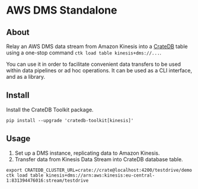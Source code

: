 # AWS DMS Standalone

## About
Relay an AWS DMS data stream from Amazon Kinesis into a [CrateDB] table using
a one-stop command `ctk load table kinesis+dms://...`.

You can use it in order to facilitate convenient data transfers to be used
within data pipelines or ad hoc operations. It can be used as a CLI interface,
and as a library.

## Install
Install the CrateDB Toolkit package.
```shell
pip install --upgrade 'cratedb-toolkit[kinesis]'
```

## Usage
1. Set up a DMS instance, replicating data to Amazon Kinesis.
2. Transfer data from Kinesis Data Stream into CrateDB database table.
```shell
export CRATEDB_CLUSTER_URL=crate://crate@localhost:4200/testdrive/demo
ctk load table kinesis+dms://arn:aws:kinesis:eu-central-1:831394476016:stream/testdrive
```


[CrateDB]: https://cratedb.com/docs/guide/home/
